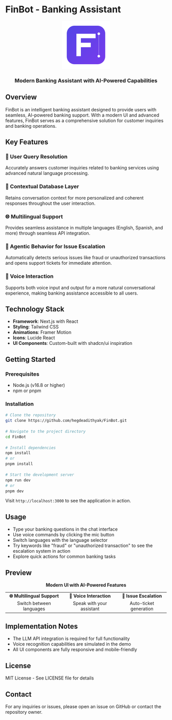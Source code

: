 # FinBot - Banking Assistant

<div align="center">
  <img src="public/finbot-logo.svg" alt="FinBot Logo" width="150" height="150"/>
  <h3>Modern Banking Assistant with AI-Powered Capabilities</h3>
</div>

## Overview

FinBot is an intelligent banking assistant designed to provide users with seamless, AI-powered banking support. With a modern UI and advanced features, FinBot serves as a comprehensive solution for customer inquiries and banking operations.

## Key Features

### 🤖 User Query Resolution
Accurately answers customer inquiries related to banking services using advanced natural language processing.

### 🧠 Contextual Database Layer
Retains conversation context for more personalized and coherent responses throughout the user interaction.

### 🌐 Multilingual Support
Provides seamless assistance in multiple languages (English, Spanish, and more) through seamless API integration.

### 🚨 Agentic Behavior for Issue Escalation
Automatically detects serious issues like fraud or unauthorized transactions and opens support tickets for immediate attention.

### 🎤 Voice Interaction
Supports both voice input and output for a more natural conversational experience, making banking assistance accessible to all users.

## Technology Stack

- **Framework**: Next.js with React
- **Styling**: Tailwind CSS
- **Animations**: Framer Motion
- **Icons**: Lucide React
- **UI Components**: Custom-built with shadcn/ui inspiration

## Getting Started

### Prerequisites
- Node.js (v16.8 or higher)
- npm or pnpm

### Installation

```bash
# Clone the repository
git clone https://github.com/hegdeadithyak/FinBot.git

# Navigate to the project directory
cd FinBot

# Install dependencies
npm install
# or
pnpm install

# Start the development server
npm run dev
# or
pnpm dev
```

Visit `http://localhost:3000` to see the application in action.

## Usage

- Type your banking questions in the chat interface
- Use voice commands by clicking the mic button
- Switch languages with the language selector
- Try keywords like "fraud" or "unauthorized transaction" to see the escalation system in action
- Explore quick actions for common banking tasks

## Preview

<div align="center">
  <p align="center"><strong>Modern UI with AI-Powered Features</strong></p>
  <table>
    <tr>
      <td align="center"><strong>🌐 Multilingual Support</strong></td>
      <td align="center"><strong>🎤 Voice Interaction</strong></td>
      <td align="center"><strong>🚨 Issue Escalation</strong></td>
    </tr>
    <tr>
      <td align="center">Switch between languages</td>
      <td align="center">Speak with your assistant</td>
      <td align="center">Auto-ticket generation</td>
    </tr>
  </table>
</div>

## Implementation Notes

- The LLM API integration is required for full functionality
- Voice recognition capabilities are simulated in the demo
- All UI components are fully responsive and mobile-friendly

## License

MIT License - See LICENSE file for details

## Contact

For any inquiries or issues, please open an issue on GitHub or contact the repository owner. 